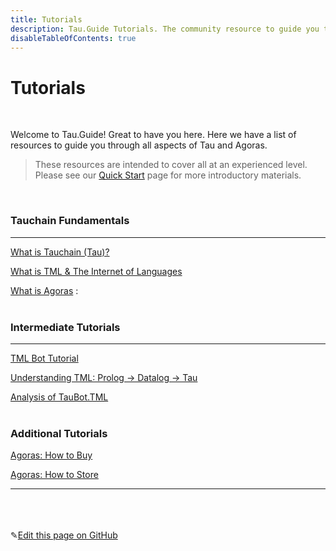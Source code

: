 ```yaml
---
title: Tutorials
description: Tau.Guide Tutorials. The community resource to guide you through all aspects of Tau and Agoras.
disableTableOfContents: true
---
```


# Tutorials

<br>

Welcome to Tau.Guide! Great to have you here. Here we have a list of resources to guide you through all aspects of Tau and Agoras.

> These resources are intended to cover all at an experienced level.<br>
> Please see our [Quick Start](/docs/quick-start/) page for more introductory materials.<br>

<br>

### Tauchain Fundamentals

---

[What is Tauchain (Tau)?](/docs/tau-conceptual-guide) 

[What is TML & The Internet of Languages](/docs/tau-conceptual-guide/#261-tau-meta-language) 

[What is Agoras](/docs/tau-conceptual-guide/#3-agoras) :<br><br>

### Intermediate Tutorials

---

[TML Bot Tutorial](/docs/Tutorials/tml-Bot-tutorial/)

[Understanding TML: Prolog -> Datalog -> Tau](/docs/Tutorials/understanding-tml-prolog-datalog-tau)

[Analysis of TauBot.TML](/docs/Tutorials/analysis-of-taubot-tml)<br><br>

### Additional Tutorials

[Agoras: How to Buy ](/docs/Tutorials/step-by-step-guide-how-to-buy-agoras)

[Agoras: How to Store](/docs/Tutorials/step-by-step-guide-how-to-store-agoras)

---

<br><br><br>✎[Edit this page on GitHub](https://github.com/TauGuide/tau-guide-documents/blob/master/docs/index.md)